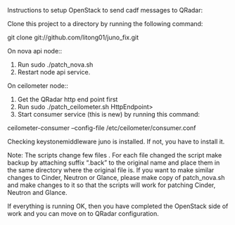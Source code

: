 Instructions to setup OpenStack to send cadf messages to QRadar:

Clone this project to a directory by running the following command:

   git clone git://github.com/litong01/juno_fix.git

On nova api node::

   1.	Run sudo ./patch_nova.sh
   2.	Restart node api service.

On ceilometer node::

   1.	Get the QRadar http end point first
   2.	Run sudo ./patch_ceilometer.sh HttpEndpoint>
   3.	Start consumer service (this is new) by running this command:

   ceilometer-consumer –config-file /etc/ceilometer/consumer.conf

Checking keystonemiddleware juno is installed. If not, you have to
install it.

Note: The scripts change few files . For each file changed the script
make backup by attaching suffix “.back” to the original name and place
them in the same directory where the original file is. If you want to
make similar changes to Cinder, Neutron or Glance, please make copy of
patch_nova.sh and make changes to it  so that the scripts will work for
patching Cinder, Neutron and Glance.

If everything is running OK, then you have completed the OpenStack
side of work and you can move on to QRadar configuration.

